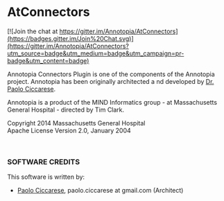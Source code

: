 AtConnectors
==============

[![Join the chat at https://gitter.im/Annotopia/AtConnectors](https://badges.gitter.im/Join%20Chat.svg)](https://gitter.im/Annotopia/AtConnectors?utm_source=badge&utm_medium=badge&utm_campaign=pr-badge&utm_content=badge)

Annotopia Connectors Plugin is one of the components of the Annotopia project. Annotopia has been originally architected a
nd developed by [Dr. Paolo Ciccarese](http://www.paolociccarse.info). 

Annotopia is a product of the MIND Informatics group - at Massachusetts General Hospital - directed by Tim Clark.

Copyright 2014 Massachusetts General Hospital<br/>
Apache License Version 2.0, January 2004

<br/>

### SOFTWARE CREDITS

This software is written by:

   - [Paolo Ciccarese](http://www.paolociccarse.info), paolo.ciccarese at gmail.com (Architect)
